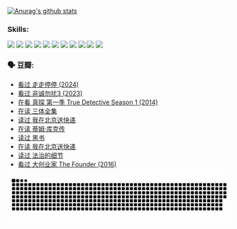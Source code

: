 
[![Anurag's github stats](https://github-readme-stats.vercel.app/api?username=w940853815)](https://github.com/anuraghazra/github-readme-stats)

### Skills:

<code><img height="32" src="https://cdn.jsdelivr.net/npm/simple-icons@v5/icons/python.svg"></code>
<code><img height="32" src="https://cdn.jsdelivr.net/npm/simple-icons@v5/icons/javascript.svg"></code>
<code><img height="32" src="https://cdn.jsdelivr.net/npm/simple-icons@v5/icons/django.svg"></code>
<code><img height="32" src="https://cdn.jsdelivr.net/npm/simple-icons@v5/icons/flask.svg"></code>
<code><img height="32" src="https://cdn.jsdelivr.net/npm/simple-icons@v5/icons/vuetify.svg"></code>
<code><img height="32" src="https://cdn.jsdelivr.net/npm/simple-icons@v5/icons/git.svg"></code>
<code><img height="32" src="https://cdn.jsdelivr.net/npm/simple-icons@v5/icons/docker.svg"></code>
<code><img height="32" src="https://cdn.jsdelivr.net/npm/simple-icons@v5/icons/postgresql.svg"></code>
<code><img height="32" src="https://cdn.jsdelivr.net/npm/simple-icons@v5/icons/elasticsearch.svg"></code>
<code><img height="32" src="https://cdn.jsdelivr.net/npm/simple-icons@v5/icons/macos.svg"></code>
<code><img height="32" src="https://cdn.jsdelivr.net/npm/simple-icons@v5/icons/linux.svg"></code>

### 🗣 豆瓣:

<!-- DOUBAN-ACTIVITIES:START -->
- [看过 走走停停‎ (2024)](https://www.douban.com/people/136069238/status/4684430230/?_i=24386685)
- [看过 非诚勿扰3‎ (2023)](https://www.douban.com/people/136069238/status/4676324100/?_i=24386685)
- [在看 真探 第一季 True Detective Season 1‎ (2014)](https://www.douban.com/people/136069238/status/4673382852/?_i=24386685)
- [在读 三体全集](https://www.douban.com/people/136069238/status/4672842521/?_i=24386685)
- [读过 我在北京送快递](https://www.douban.com/people/136069238/status/4672842036/?_i=24386685)
- [在读 蒂姆·库克传](https://www.douban.com/people/136069238/status/4663517053/?_i=24386685)
- [读过 黑书](https://www.douban.com/people/136069238/status/4663516022/?_i=24386685)
- [在读 我在北京送快递](https://www.douban.com/people/136069238/status/4658098365/?_i=24386685)
- [读过 法治的细节](https://www.douban.com/people/136069238/status/4657347558/?_i=24386685)
- [看过 大创业家 The Founder‎ (2016)](https://www.douban.com/people/136069238/status/4649667693/?_i=24386685)
<!-- DOUBAN-ACTIVITIES:END -->


![Snake animation](https://raw.githubusercontent.com/w940853815/w940853815/output/github-contribution-grid-snake.svg)

<!--
**w940853815/w940853815** is a ✨ _special_ ✨ repository because its `README.md` (this file) appears on your GitHub profile.

Here are some ideas to get you started:

- 🔭 I’m currently working on ...
- 🌱 I’m currently learning ...
- 👯 I’m looking to collaborate on ...
- 🤔 I’m looking for help with ...
- 💬 Ask me about ...
- 📫 How to reach me: ...
- 😄 Pronouns: ...
- ⚡ Fun fact: ...
-->
